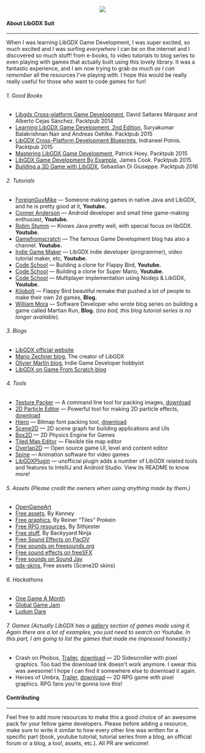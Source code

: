 <p align="center"><img src="https://github.com/jelhouss/libgdx_suit/blob/master/libgdx-suit.png"></p>



#### About LibGDX Suit
- - - - - - - - - - - - - -

When I was learning LibGDX Game Development, I was super excited, so much excited and I was surfing *everywhere* I can be on the internet and I discovered so much stuff! from e-books, to video tutorials to blog series to even playing with games that actually built using this lovely library. It was a fantastic experience, and I am now trying to grab *as much as I can remember* all the resources I've playing with. I hope this would be really really useful for those who want to code games for fun!


###### 1.  Good Books

* [Libgdx Cross-platform Game Development](https://www.packtpub.com/game-development/libgdx-cross-platform-game-development-cookbook), David Saltares Márquez and Alberto Cejas Sánchez. Packtpub 2014
* [Learning LibGDX Game Development, 2nd Edition](https://www.packtpub.com/game-development/learning-libgdx-game-development-second-edition), Suryakumar Balakrishnan Nair and Andreas Oehlke. Packtpub 2015
* [LibGDX Cross-Platform Development Blueprints](https://www.packtpub.com/game-development/libgdx-cross-platform-development-blueprints), Indraneel Potnis. Packtpub 2015
* [Mastering LibGDX Game Development](https://www.packtpub.com/game-development/mastering-libgdx-game-development), Patrick Hoey. Packtpub 2015
* [LibGDX Game Development By Example](https://www.packtpub.com/game-development/libgdx-game-development-example), James Cook. Packtpub 2015.
* [Building a 3D Game with LibGDX](https://www.packtpub.com/game-development/building-3d-game-libgdx), Sebastian Di Giuseppe. Packtpub 2016

###### 2.  Tutorials

* [ForeignGuyMike](https://www.youtube.com/user/ForeignGuyMike) — Someone making games in native Java and LibGDX, and he is pretty good at it, **Youtube.**
* [Conner Anderson](https://www.youtube.com/user/samich15) — Android developer and small time game-making enthusiast, **Youtube.**
* [Robin Stumm](https://www.youtube.com/user/dermetfan/) — Knows Java pretty well, with special focus on libGDX. **Youtube.**
* [Gamefromscratch](https://www.youtube.com/playlist?list=PLS9MbmO_ssyCZ9Tjfay2tOQoaOVoG59Iy) — The famous Game Development blog has also a channel. **Youtube.**
* [Indie Game Maker](https://www.youtube.com/channel/UCL_5eiPIzm--ppVBxGcSXQQ) — LibGDX indie developer (programmer), video tutorial maker, etc, **Youtube.**
* [Code School](https://www.youtube.com/playlist?list=PLZm85UZQLd2TPXpUJfDEdWTSgszionbJy) — Building a clone for Flappy Bird, **Youtube.**
* [Code School](https://www.youtube.com/playlist?list=PLZm85UZQLd2SXQzsF-a0-pPF6IWDDdrXt) — Building a clone for Super Mario, **Youtube.**
* [Code School](https://www.youtube.com/playlist?list=PLZm85UZQLd2Qh6r7jxBKPuB4hl-Xw5uZT) — Multiplayer implementation using Nodejs & LibGDX, **Youtube.**
* [Kilobolt](http://www.kilobolt.com/zombie-bird-tutorial-flappy-bird-remake.html) — Flappy Bird beautiful remake that pushed a lot of people to make their own 2d games, **Blog.**
* [William Mora](http://williammora.com/martianrun-opensource-libgdx-game) — Software Developer who wrote blog series on building a game called Martian Run, **Blog.** (_too bad, this blog tutorial series is no longer available_).

###### 3.  Blogs

* [LibGDX official website](https://libgdx.badlogicgames.com/)
* [Mario Zechner blog](http://www.badlogicgames.com/wordpress/), The creator of LibGDX
* [Olivier Martin blog](http://gameover.co.in/tag/libgdx/), Indie Game Developer hobbyist
* [LibGDX on Game From Scratch blog](http://www.gamefromscratch.com/?tag=/LibGDX)

###### 4.  Tools

* [Texture Packer](https://github.com/libgdx/libgdx/wiki/Texture-packer) — A command line tool for packing images, [download](https://libgdx.badlogicgames.com/nightlies/runnables/runnable-texturepacker.jar)
* [2D Particle Editor](https://github.com/libgdx/libgdx/wiki/2D-Particle-Editor) — Powerful tool for making 2D particle effects, [download](https://libgdx.badlogicgames.com/nightlies/runnables/runnable-2D-particles.jar)
* [Hiero](https://github.com/libgdx/libgdx/wiki/Hiero) — Bitmap font packing tool, [download](https://libgdx.badlogicgames.com/nightlies/runnables/runnable-hiero.jar)
* [Scene2D](https://github.com/libgdx/libgdx/wiki/Scene2d) — 2D scene graph for building applications and UIs
* [Box2D](http://box2d.org/) — 2D Physics Engine for Games
* [Tiled Map Editor](http://www.mapeditor.org/) — Flexible tile map editor 
* [Overlap2D](http://overlap2d.com/) — Open source game UI, level and content editor
* [Spine](http://esotericsoftware.com/) — Animation software for video games
* [LibGDXPlugin](https://github.com/BlueBoxWare/LibGDXPlugin) — unofficial plugin adds a number of LibGDX related tools and features to IntelliJ and Android Studio. View its README to know more!


###### 5.  Assets (*Please credit the owners when using anything made by them.*)

* [OpenGameArt](http://opengameart.org/)
* [Free assets](http://www.kenney.nl/), By Kenney
* [Free graphics](http://www.reinerstilesets.de/), By Reiner “Tiles” Prokein
* [Free RPG resources](http://untamed.wild-refuge.net/rpgxp.php), By Sithjester
* [Free stuff](http://www.dumbmanex.com/bynd_freestuff.html), By Backyyard Ninja
* [Free Sound Effects on PacDV](http://www.pacdv.com/sounds/index.html)
* [Free sounds on freesounds.org](https://www.freesound.org/)
* [Free sound effects on freeSFX](http://www.freesfx.co.uk/soundeffects/)
* [Free sounds on Sound Jay](https://www.soundjay.com/)
* [gdx-skins](https://github.com/czyzby/gdx-skins), Free assets (Scene2D skins)

###### 6.  Hackathons

* [One Game A Month](http://www.onegameamonth.com/)
* [Global Game Jam](http://globalgamejam.org/)
* [Ludum Dare](http://ludumdare.com/compo/)

###### 7.  Games (*Actually LibGDX has a [gallery](https://libgdx.badlogicgames.com/gallery.html) section of games made using it. Again there are a lot of examples, you just need to search on Youtube. In this part, I am going to list the games that made me impressed honestly.*)

* Crash on Phobos, [Trailer](https://www.youtube.com/watch?v=mn2c_EmVwDM), [download](https://www.dropbox.com/s/niv9do39pc1) — 2D Sidescroller with pixel graphics. Too bad the download link doesn't work anymore. I swear this was awesome! I hope I can find it somewhere else to download it again.
* Heroes of Umbra, [Trailer](https://www.youtube.com/watch?v=eLFWaciFHSY), [download](http://heroesofumbra.com/download) — 2D RPG game with pixel graphics. RPG fans you're gonna love this!

#### Contributing
- - - - - - - - - - - - - -

Feel free to add more resources to make this a good choice of an awesome pack for your fellow game developers.
Please before adding a resource, make sure to write it similar to how every other line was written for a specific part (book, youtube tutorial, tutorial series from a blog, an official forum or a blog, a tool, assets, etc.). All PR are welcome! 

